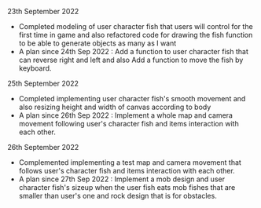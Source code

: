 23th September 2022
- Completed modeling of user character fish that users will control for the first time in game and also refactored code for drawing the fish function to be able to generate objects as many as I want
- A plan since 24th Sep 2022 : Add a function to user character fish that can reverse right and left and also Add a function to move the fish by keyboard.

25th September 2022
- Completed implementing user character fish's smooth movement and also resizing height and width of canvas according to body
- A plan since 26th Sep 2022 : Implement a whole map and camera movement following user's character fish and items interaction with each other.

26th September 2022
- Complemented implementing a test map and camera movement that follows user's character fish and items interaction with each other.
- A plan since 27th Sep 2022 : Implement a mob design and user character fish's sizeup when the user fish eats mob fishes that are smaller than user's one and rock design that is for obstacles. 

